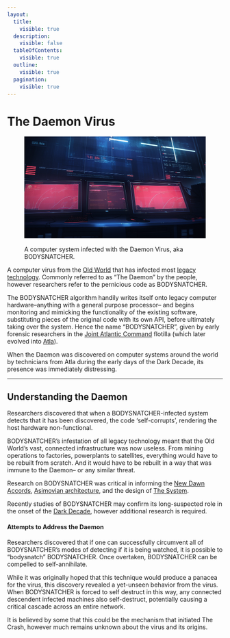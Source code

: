 ```yaml
---
layout:
  title:
    visible: true
  description:
    visible: false
  tableOfContents:
    visible: true
  outline:
    visible: true
  pagination:
    visible: true
---
```


# The Daemon Virus

<figure><img src="../../.gitbook/assets/daemon.png" alt=""><figcaption><p>A computer system infected with the Daemon Virus, aka BODYSNATCHER.</p></figcaption></figure>

A computer virus from the [Old World](../history/the-old-world.md) that has infected most [legacy technology](../../nations/gata/law-and-order/tech-regulation.md). Commonly referred to as “The Daemon” by the people, however researchers refer to the pernicious code as BODYSNATCHER.

The BODYSNATCHER algorithm handily writes itself onto legacy computer hardware–anything with a general purpose processor– and begins monitoring and mimicking the functionality of the existing software, substituting pieces of the original code with its own API, before ultimately taking over the system. Hence the name “BODYSNATCHER”, given by early forensic researchers in the [Joint Atlantic Command](../../nations/gata/history/the-joint-atlantic-command-jac.md) flotilla (which later evolved into [Atla](../../nations/gata/key-locations/atla.md)).

When the Daemon was discovered on computer systems around the world by technicians from Atla during the early days of the Dark Decade, its presence was immediately distressing.

***

## Understanding the Daemon

Researchers discovered that when a BODYSNATCHER-infected system detects that it has been discovered, the code ‘self-corrupts’, rendering the host hardware non-functional.

BODYSNATCHER’s infestation of all legacy technology meant that the Old World’s vast, connected infrastructure was now useless. From mining operations to factories, powerplants to satellites, everything would have to be rebuilt from scratch. And it would have to be rebuilt in a way that was immune to the Daemon– or any similar threat.

Research on BODYSNATCHER was critical in informing the [New Dawn Accords](../../nations/gata/politics/new-dawn-accords.md), [Asimovian architecture](asimovian-architecture.md), and the design of [The System](../../nations/gata/politics/the-system.md).

Recently studies of BODYSNATCHER may confirm its long-suspected role in the onset of the [Dark Decade](../history/the-dark-decade.md), however additional research is required.

#### Attempts to Address the Daemon

Researchers discovered that if one can successfully circumvent all of BODYSNATCHER’s modes of detecting if it is being watched, it is possible to “bodysnatch” BODYSNATCHER. Once overtaken, BODYSNATCHER can be compelled to self-annihilate.

While it was originally hoped that this technique would produce a panacea for the virus, this discovery revealed a yet-unseen behavior from the virus. When BODYSNATCHER is forced to self destruct in this way, any connected descendent infected machines also self-destruct, potentially causing a critical cascade across an entire network.

It is believed by some that this could be the mechanism that initiated The Crash, however much remains unknown about the virus and its origins.

